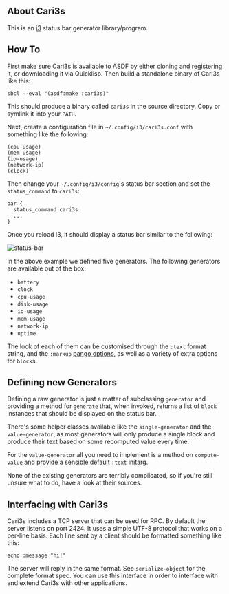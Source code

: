 ## About Cari3s
This is an [i3](https://i3wm.org) status bar generator library/program.

## How To
First make sure Cari3s is available to ASDF by either cloning and registering it, or downloading it via Quicklisp. Then build a standalone binary of Cari3s like this:

    sbcl --eval "(asdf:make :cari3s)"

This should produce a binary called `cari3s` in the source directory. Copy or symlink it into your `PATH`.

Next, create a configuration file in `~/.config/i3/cari3s.conf` with something like the following:

    (cpu-usage)
    (mem-usage)
    (io-usage)
    (network-ip)
    (clock)

Then change your `~/.config/i3/config`'s status bar section and set the `status_command` to `cari3s`:

    bar {
      status_command cari3s
      ...
    }

Once you reload i3, it should display a status bar similar to the following:

![status-bar](https://filebox.tymoon.eu//file/TVRVNU5nPT0=)

In the above example we defined five generators. The following generators are available out of the box:

* `battery`
* `clock`
* `cpu-usage`
* `disk-usage`
* `io-usage`
* `mem-usage`
* `network-ip`
* `uptime`

The look of each of them can be customised through the `:text` format string, and the `:markup` [pango options](https://shinmera.github.io/pango-markup), as well as a variety of extra options for `block`s.

## Defining new Generators
Defining a raw generator is just a matter of subclassing `generator` and providing a method for `generate` that, when invoked, returns a list of `block` instances that should be displayed on the status bar.

There's some helper classes available like the `single-generator` and the `value-generator`, as most generators will only produce a single block and produce their text based on some recomputed value every time. 

For the `value-generator` all you need to implement is a method on `compute-value` and provide a sensible default `:text` initarg.

None of the existing generators are terribly complicated, so if you're still unsure what to do, have a look at their sources.

## Interfacing with Cari3s
Cari3s includes a TCP server that can be used for RPC. By default the server listens on port 2424. It uses a simple UTF-8 protocol that works on a per-line basis. Each line sent by a client should be formatted something like this:

    echo :message "hi!"

The server will reply in the same format. See `serialize-object` for the complete format spec. You can use this interface in order to interface with and extend Cari3s with other applications.
